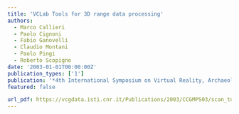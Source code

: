```yaml
---
title: 'VCLab Tools for 3D range data processing'
authors:
  - Marco Callieri
  - Paolo Cignoni
  - Fabio Ganovelli
  - Claudio Montani
  - Paolo Pingi
  - Roberto Scopigno
date: '2003-01-01T00:00:00Z'
publication_types: ['1']
publication: '*4th International Symposium on Virtual Reality, Archaeology and Intelligent Cultural Heritage (VAST2003)*'
featured: false

url_pdf: https://vcgdata.isti.cnr.it/Publications/2003/CCGMPS03/scan_tools_EG-GCH.pdf
---
```

